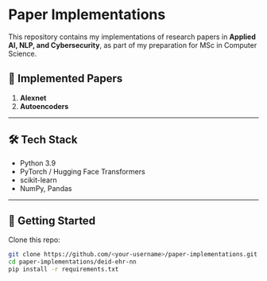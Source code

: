 # Paper Implementations

This repository contains my implementations of research papers in **Applied AI, NLP, and Cybersecurity**, as part of my preparation for MSc in Computer Science.

## 🔹 Implemented Papers
1. **Alexnet**
2. **Autoencoders**

---

## 🛠️ Tech Stack
- Python 3.9
- PyTorch / Hugging Face Transformers
- scikit-learn
- NumPy, Pandas

---

## 🚀 Getting Started
Clone this repo:
```bash
git clone https://github.com/<your-username>/paper-implementations.git
cd paper-implementations/deid-ehr-nn
pip install -r requirements.txt
